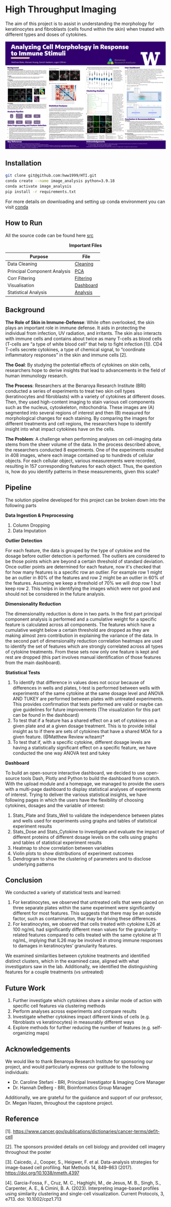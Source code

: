 # High Throughput Imaging 

The aim of this project is to assist in understanding the morphology for keratinocytes and fibroblasts (cells found within the skin) when treated with different 
types and doses of cytokines. 

![poster](https://github.com/hww1999/HTI/blob/main/Poster.pptx.png)

## Installation 

```bash
git clone git@github.com:hww1999/HTI.git
conda create --name image_analysis python=3.9.18
conda activate image_analysis
pip install -r requirements.txt
```

For more details on downloading and setting up conda environment you can visit [conda](https://docs.anaconda.com/free/miniconda/index.html)

## How to Run 

All the source code can be found here [src](https://github.com/hww1999/HTI/tree/main/Final/src)

<div align="center">

**Important Files** 


| Purpose | File |
|---------|------|
|Data Cleaning| [Cleaning](https://github.com/hww1999/HTI/blob/main/Final/Jupyter%20Notebooks/01.%20data_cleaning.ipynb)|
|Principal Component Analysis| [PCA](https://github.com/hww1999/HTI/blob/main/Final/Jupyter%20Notebooks/02.%20pca_1.ipynb)|
|Corr Filtering| [Filtering](https://github.com/hww1999/HTI/blob/main/Final/Jupyter%20Notebooks/03.%20corr_filtering.ipynb)|
|Visualisation| [Dashboard](https://github.com/hww1999/HTI/blob/main/Final/Dashboard/app.py)|
|Statistical Analysis| [Analysis](https://github.com/hww1999/HTI/blob/main/Final/Jupyter%20Notebooks/04.%20statistical%20analyses.ipynb)

</div>

## Background

**The Role of Skin in Immune-Defense**: 
While often overlooked, the skin plays an important role in immune defense. It aids in protecting the individual from infection, UV radiation, and irritants. The skin also interacts with immune cells and contains about twice as many T-cells as blood cells (T-cells are “a type of white blood cell” that help to fight infection [1]). CD4 T-cells secrete cytokines, a type of chemical signal, to “coordinate inflammatory responses” in the skin and immune cells [2]. 

**The Goal**:
By studying the potential effects of cytokines on skin cells, researchers hope to derive insights that lead to advancements in the field of human immunology research. 

**The Process**:
Researchers at the Benaroya Research Institute (BRI) conducted a series of experiments to treat two skin cell types (keratinocytes and fibroblasts) with a variety of cytokines at different doses. Then, they used high-content imaging to stain various cell components such as the nucleus, cytoskeleton, mitochondria. These images are (A) segmented into several regions of interest and then (B) measured for morphological changes for each staining. By comparing the images for different treatments and cell regions, the researchers hope to identify insight into what impact cytokines have on the cells.

**The Problem**: 
A challenge when performing analyses on cell-imaging data stems from the sheer volume of the data. In the process described above, the researchers conducted 8 experiments. One of the experiments resulted in 408 images, where each image contained up to hundreds of cellular objects. For each cellular object, various measurements were recorded, resulting in 157 corresponding features for each object. Thus, the question is, how do you identify patterns in these measurements, given this scale?


## Pipeline

The solution pipeline developed for this project can be broken down into the following parts 

**Data Ingestion & Preprocessing**
1. Column Dropping
2. Data Imputation


**Outlier Detection**

For each feature, the data is grouped by the type of cytokine and the dosage before outlier detection is performed. The outliers are considered to be those points which are beyond a certain threshold of standard deviation. Once outlier points are determined for each feature, now it's checked that for how many features is a specific row an outlier. For example row 1 might be an outlier in 80% of the features and row 2 might be an outlier in 60% of the features. Assuming we keep a threshold of 70% we will drop row 1 but keep row 2. This helps in identifying the images which were not good and should not be considered in the future analysis. 

**Dimensionality Reduction**

The dimensionality reduction is done in two parts. In the first part principal component analysis is performed and a cumulative weight for a specific feature is calculated across all components. The features which have a cumulative weight below a certain threshold are dropped as they are making almost zero contribution in explaining the variance of the data. In the second part of dimensionality reduction correlation heatmaps are used to identify the set of features which are strongly correlated across all types of cytokine treatments. From these sets now only one feature is kept and rest are dropped (this part involves manual identification of those features from the main dashboard). 


**Statistical Tests**
1. To identify that difference in values does not occur because of differences in wells and plates, t-test is performed between wells with experiments of the same cytokine at the same dosage level and ANOVA AND TUKEY are performed between plates with untreated experiments. This provides confirmation that tests performed are valid or maybe can give guidelines for future improvements (The visualization for this part can be found in the dashboard)
2. To test that if a feature has a shared effect on a set of cytokines on a given plate and at a given dosage treatment. This is to provide initial insight as to if there are sets of cytokines that have a shared MOA for a given feature. (@Matthew Review w/team)*
3. To test that if, with a specific cytokine, different dosage levels are having a statistically significant effect on a specific feature, we have conducted the one way ANOVA test and tukey 

**Dashboard**

To build an open-source interactive dashboard, we decided to use open-source tools Dash, Plotly and Python to build the dashboard from scratch. With the upload module and a homepage, we managed to provide the users with a multi-page dashboard to display statistical analyses of experiments of interest. Trying to deliver the various statistical insights, we have following pages in which the users have the flexibility of choosing cytokines, dosages and the variable of interest:
1. Stats_Plate and Stats_Well to validate the independence between plates and wells used for experiments using graphs and tables of statistical experiment results
2. Stats_Dose and Stats_Cytokine to investigate and evaluate the impact of different proteins of different dosage levels on the cells using graphs and tables of statistical experiment results
3. Heatmap to show correlation between variables
4. Violin plots to show distributions of experiment outcomes
5. Dendrogram to show the clustering of parameters and to disclose underlying patterns


## Conclusion

We conducted a variety of statistical tests and learned:
1. For keratinocytes, we observed that untreated cells that were placed on three separate plates within the same experiment were significantly different for most features. This suggests that there may be an outside factor, such as contamination, that may be driving these differences.
2. For keratinocytes, we observed that cells treated with cytokine IL26 at 100 ng/mL had significantly different mean values for the granularity-related features compared to cells treated with the same cytokine at 11 ng/mL, implying that IL26 may be involved in strong immune responses to damages in keratinocytes’ granularity features.

We examined similarities between cytokine treatments and identified distinct clusters, which in the examined case, aligned with what investigators saw in the lab. Additionally, we identified the distinguishing features for a couple treatments (vs untreated)

## Future Work
1. Further investigate which cytokines share a similar mode of action with specific cell features via clustering methods
2. Perform analyses across experiments and compare results
3. Investigate whether cytokines impact different kinds of cells (e.g. fibroblasts vs keratinocytes) in measurably different ways
4. Explore methods for further reducing the number of features (e.g. self-organizing maps)

## Acknowledgements

We would like to thank Benaroya Research Institute for sponsoring our project, and would particularly express our gratitude to the following individuals:
- Dr. Caroline Stefani - BRI, Principal Investigator & Imaging Core Manager
- Dr. Hannah DeBerg - BRI, Bioinformatics Group Manager

Additionally, we are grateful for the guidance and support of our professor, Dr. Megan Hazen, throughout the capstone project.

## Reference
[1]. https://www.cancer.gov/publications/dictionaries/cancer-terms/def/t-cell

[2]. The sponsors provided details on cell biology and provided cell imagery throughout the poster

[3]. Caicedo, J., Cooper, S., Heigwer, F. et al. Data-analysis strategies for image-based cell profiling. Nat Methods 14, 849–863 (2017). https://doi.org/10.1038/nmeth.4397

[4]. Garcia-Fossa, F., Cruz, M. C., Haghighi, M., de Jesus, M. B., Singh, S., Carpenter, A. E., & Cimini, B. A. (2023). Interpreting image-based profiles using similarity clustering and single-cell visualization. Current Protocols, 3, e713. doi: 10.1002/cpz1.713


